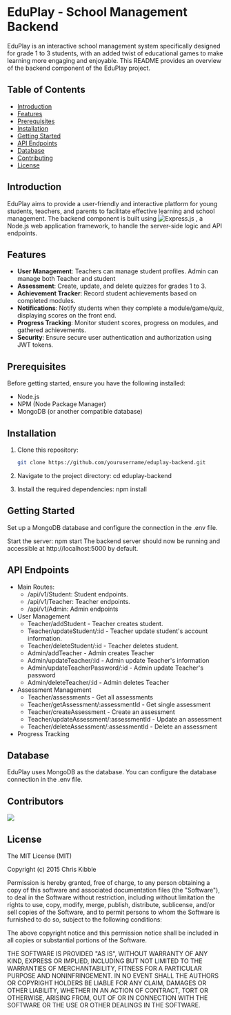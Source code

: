 # EduPlay - School Management Backend

EduPlay is an interactive school management system specifically designed for grade 1 to 3 students, with an added twist of educational games to make learning more engaging and enjoyable. This README provides an overview of the backend component of the EduPlay project.

## Table of Contents
- [Introduction](#introduction)
- [Features](#features)
- [Prerequisites](#prerequisites)
- [Installation](#installation)
- [Getting Started](#getting-started)
- [API Endpoints](#api-endpoints)
- [Database](#database)
- [Contributing](#contributing)
- [License](#license)

## Introduction

EduPlay aims to provide a user-friendly and interactive platform for young students, teachers, and parents to facilitate effective learning and school management. The backend component is built using ![Express.js](https://img.shields.io/badge/Express.js-4.x-green) , a Node.js web application framework, to handle the server-side logic and API endpoints.

## Features

- **User Management**: Teachers can manage student profiles. Admin can manage both Teacher and student
- **Assessment**: Create, update, and delete quizzes for grades 1 to 3.
- **Achievement Tracker**: Record student achievements based on completed modules.
- **Notifications**: Notify students when they complete a module/game/quiz, displaying scores on the front end.
- **Progress Tracking**: Monitor student scores, progress on modules, and gathered achievements.
- **Security**: Ensure secure user authentication and authorization using JWT tokens.

## Prerequisites

Before getting started, ensure you have the following installed:

- Node.js
- NPM (Node Package Manager)
- MongoDB (or another compatible database)

## Installation

1. Clone this repository:

   ```bash
   git clone https://github.com/yourusername/eduplay-backend.git

2. Navigate to the project directory:
    cd eduplay-backend

3. Install the required dependencies:
    npm install

## Getting Started
Set up a MongoDB database and configure the connection in the .env file.

Start the server: npm start
The backend server should now be running and accessible at http://localhost:5000 by default.

## API Endpoints
* Main Routes:
   * /api/v1/Student: Student endpoints.
   * /api/v1/Teacher: Teacher endpoints.
   * /api/v1/Admin: Admin endpoints
* User Management
    * Teacher/addStudent - Teacher creates student.
    * Teacher/updateStudent/:id - Teacher update student's account information.
    * Teacher/deleteStudent/:id - Teacher deletes student.
    * Admin/addTeacher - Admin creates Teacher
    * Admin/updateTeacher/:id - Admin update Teacher's information
    * Admin/updateTeacherPassword/:id - Admin update Teacher's password
    * Admin/deleteTeacher/:id - Admin deletes Teacher
* Assessment Management
    * Teacher/assessments - Get all assessments
    * Teacher/getAssessment/:assessmentId - Get single assessment
    * Teacher/createAssessment - Create an assessment
    * Teacher/updateAssessment/:assessmentId - Update an assessment
    * Teacher/deleteAssessment/:assessmentId - Delete an assessment
* Progress Tracking

  

## Database
EduPlay uses MongoDB as the database. You can configure the database connection in the .env file.

## Contributors
<a href="https://github.com/ReiTony/EduPlay_Back-End/graphs/contributors">
  <img src="https://contrib.rocks/image?repo=ReiTony/EduPlay_Back-End" />
</a>

## License
The MIT License (MIT)

Copyright (c) 2015 Chris Kibble

Permission is hereby granted, free of charge, to any person obtaining a copy of this software and associated documentation files (the "Software"), to deal in the Software without restriction, including without limitation the rights to use, copy, modify, merge, publish, distribute, sublicense, and/or sell copies of the Software, and to permit persons to whom the Software is furnished to do so, subject to the following conditions:

The above copyright notice and this permission notice shall be included in all copies or substantial portions of the Software.

THE SOFTWARE IS PROVIDED "AS IS", WITHOUT WARRANTY OF ANY KIND, EXPRESS OR IMPLIED, INCLUDING BUT NOT LIMITED TO THE WARRANTIES OF MERCHANTABILITY, FITNESS FOR A PARTICULAR PURPOSE AND NONINFRINGEMENT. IN NO EVENT SHALL THE AUTHORS OR COPYRIGHT HOLDERS BE LIABLE FOR ANY CLAIM, DAMAGES OR OTHER LIABILITY, WHETHER IN AN ACTION OF CONTRACT, TORT OR OTHERWISE, ARISING FROM, OUT OF OR IN CONNECTION WITH THE SOFTWARE OR THE USE OR OTHER DEALINGS IN THE SOFTWARE.
